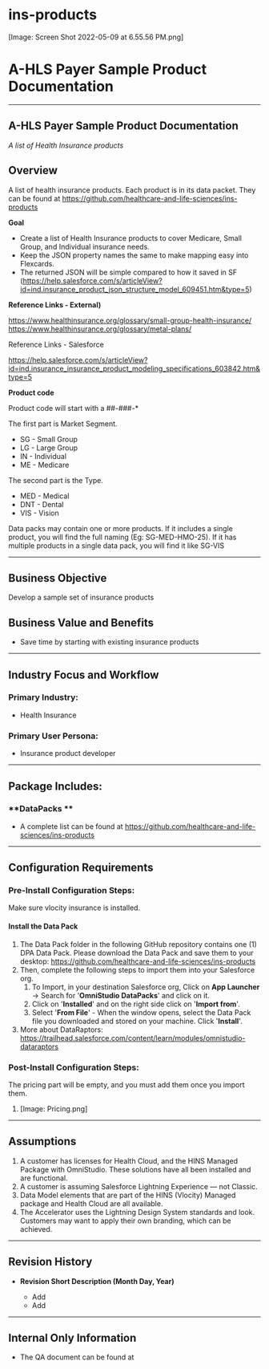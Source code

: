 # ins-products
[Image: Screen Shot 2022-05-09 at 6.55.56 PM.png]
# A-HLS Payer Sample Product Documentation 

* * *

## A-HLS Payer Sample Product Documentation

*A list of Health Insurance products* 

## Overview

A list of health insurance products. Each product is in its data packet. They can be found at https://github.com/healthcare-and-life-sciences/ins-products

**Goal**


* Create a list of Health Insurance products to cover Medicare, Small Group, and Individual insurance needs. 
* Keep the JSON property names the same to make mapping easy into Flexcards.
* The returned JSON will be simple compared to how it saved in SF (https://help.salesforce.com/s/articleView?id=ind.insurance_product_json_structure_model_609451.htm&type=5)


**Reference Links - External)**

https://www.healthinsurance.org/glossary/small-group-health-insurance/
https://www.healthinsurance.org/glossary/metal-plans/


Reference Links - Salesforce


https://help.salesforce.com/s/articleView?id=ind.insurance_insurance_product_modeling_specifications_603842.htm&type=5

**Product code**

Product code will start with a ##-###-*

The first part is Market Segment.


* SG - Small Group
* LG - Large Group
* IN - Individual
* ME - Medicare


The second part is the Type.


* MED - Medical
* DNT - Dental
* VIS - Vision


Data packs may contain one or more products. If it includes a single product, you will find the full naming (Eg: SG-MED-HMO-25). If it has multiple products in a single data pack, you will find it like SG-VIS



* * *

## Business Objective

Develop a sample set of insurance products

## Business Value and Benefits

* Save time by starting with existing insurance products

* * *

## Industry Focus and Workflow

### Primary Industry:

* Health Insurance

### Primary User Persona:

* Insurance product developer

* * *

## Package Includes:

### **DataPacks **

* A complete list can be found at https://github.com/healthcare-and-life-sciences/ins-products


* * *

## Configuration Requirements

### Pre-Install Configuration Steps:

Make sure vlocity insurance is installed. 


#### Install the Data Pack

1. The Data Pack folder in the following GitHub repository contains one (1) DPA Data Pack. Please download the Data Pack and save them to your desktop: https://github.com/healthcare-and-life-sciences/ins-products
2. Then, complete the following steps to import them into your Salesforce org.
    1. To Import, in your destination Salesforce org, Click on **App Launcher** → Search for '**OmniStudio DataPacks**' and click on it.
    2. Click on '**Installed**' and on the right side click on '**Import from**'.
    3. Select '**From File**' - When the window opens, select the Data Pack file you downloaded and stored on your machine. Click '**Install**'.
3. More about DataRaptors: https://trailhead.salesforce.com/content/learn/modules/omnistudio-dataraptors

### Post-Install Configuration Steps:


The pricing part will be empty, and you must add them once you import them.

1. [Image: Pricing.png]

* * *

## Assumptions

1. A customer has licenses for Health Cloud, and the HINS Managed Package with OmniStudio. These solutions have all been installed and are functional.
2. A customer is assuming Salesforce Lightning Experience — not Classic.
3. Data Model elements that are part of the HINS (Vlocity) Managed package and Health Cloud are all available.
4. The Accelerator uses the Lightning Design System standards and look. Customers may want to apply their own branding, which can be achieved.

* * *

## Revision History

* **Revision Short Description (Month Day, Year)**

    * Add
    * Add

* * *

## Internal Only Information

* The QA document can be found at 